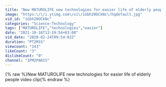 ```yaml
---
title: "New MATUROLIFE new technologies for easier life of elderly people video clip"
image: "https:\/\/i.ytimg.com\/vi\/iGbh20OCkNc\/hqdefault.jpg"
vid_id: "iGbh20OCkNc"
categories: "Science-Technology"
tags: ["MATUROLIFE","technologies","easier"]
date: "2021-10-16T13:19:54+03:00"
vid_date: "2020-02-24T09:54:02Z"
duration: "PT2M1S"
viewcount: "143"
likeCount: "3"
dislikeCount: "0"
channel: "IPM2PARIS"
---
```

{% raw %}New MATUROLIFE new technologies for easier life of elderly people video clip{% endraw %}

